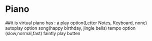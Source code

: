 # Piano
##it is virtual piano has : 
a play option(Letter Notes, Keyboard, none)
autoplay option song(happy birthday, jingle bells)
tempo option (slow,normal,fast)
faintly play butten
